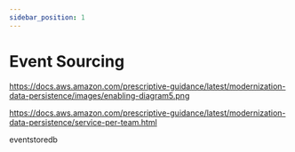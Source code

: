 ```yaml
---
sidebar_position: 1
---
```


# Event Sourcing

https://docs.aws.amazon.com/prescriptive-guidance/latest/modernization-data-persistence/images/enabling-diagram5.png


https://docs.aws.amazon.com/prescriptive-guidance/latest/modernization-data-persistence/service-per-team.html


eventstoredb
